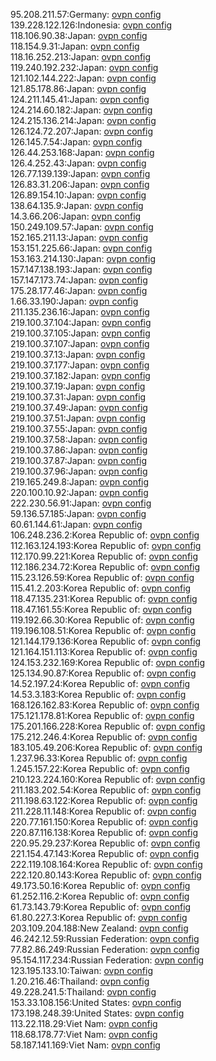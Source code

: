 95.208.211.57:Germany: [ovpn config](vpn/95_208_211_57.ovpn)  
139.228.122.126:Indonesia: [ovpn config](vpn/139_228_122_126.ovpn)  
118.106.90.38:Japan: [ovpn config](vpn/118_106_90_38.ovpn)  
118.154.9.31:Japan: [ovpn config](vpn/118_154_9_31.ovpn)  
118.16.252.213:Japan: [ovpn config](vpn/118_16_252_213.ovpn)  
119.240.192.232:Japan: [ovpn config](vpn/119_240_192_232.ovpn)  
121.102.144.222:Japan: [ovpn config](vpn/121_102_144_222.ovpn)  
121.85.178.86:Japan: [ovpn config](vpn/121_85_178_86.ovpn)  
124.211.145.41:Japan: [ovpn config](vpn/124_211_145_41.ovpn)  
124.214.60.182:Japan: [ovpn config](vpn/124_214_60_182.ovpn)  
124.215.136.214:Japan: [ovpn config](vpn/124_215_136_214.ovpn)  
126.124.72.207:Japan: [ovpn config](vpn/126_124_72_207.ovpn)  
126.145.7.54:Japan: [ovpn config](vpn/126_145_7_54.ovpn)  
126.44.253.168:Japan: [ovpn config](vpn/126_44_253_168.ovpn)  
126.4.252.43:Japan: [ovpn config](vpn/126_4_252_43.ovpn)  
126.77.139.139:Japan: [ovpn config](vpn/126_77_139_139.ovpn)  
126.83.31.206:Japan: [ovpn config](vpn/126_83_31_206.ovpn)  
126.89.154.10:Japan: [ovpn config](vpn/126_89_154_10.ovpn)  
138.64.135.9:Japan: [ovpn config](vpn/138_64_135_9.ovpn)  
14.3.66.206:Japan: [ovpn config](vpn/14_3_66_206.ovpn)  
150.249.109.57:Japan: [ovpn config](vpn/150_249_109_57.ovpn)  
152.165.211.13:Japan: [ovpn config](vpn/152_165_211_13.ovpn)  
153.151.225.66:Japan: [ovpn config](vpn/153_151_225_66.ovpn)  
153.163.214.130:Japan: [ovpn config](vpn/153_163_214_130.ovpn)  
157.147.138.193:Japan: [ovpn config](vpn/157_147_138_193.ovpn)  
157.147.173.74:Japan: [ovpn config](vpn/157_147_173_74.ovpn)  
175.28.177.46:Japan: [ovpn config](vpn/175_28_177_46.ovpn)  
1.66.33.190:Japan: [ovpn config](vpn/1_66_33_190.ovpn)  
211.135.236.16:Japan: [ovpn config](vpn/211_135_236_16.ovpn)  
219.100.37.104:Japan: [ovpn config](vpn/219_100_37_104.ovpn)  
219.100.37.105:Japan: [ovpn config](vpn/219_100_37_105.ovpn)  
219.100.37.107:Japan: [ovpn config](vpn/219_100_37_107.ovpn)  
219.100.37.13:Japan: [ovpn config](vpn/219_100_37_13.ovpn)  
219.100.37.177:Japan: [ovpn config](vpn/219_100_37_177.ovpn)  
219.100.37.182:Japan: [ovpn config](vpn/219_100_37_182.ovpn)  
219.100.37.19:Japan: [ovpn config](vpn/219_100_37_19.ovpn)  
219.100.37.31:Japan: [ovpn config](vpn/219_100_37_31.ovpn)  
219.100.37.49:Japan: [ovpn config](vpn/219_100_37_49.ovpn)  
219.100.37.51:Japan: [ovpn config](vpn/219_100_37_51.ovpn)  
219.100.37.55:Japan: [ovpn config](vpn/219_100_37_55.ovpn)  
219.100.37.58:Japan: [ovpn config](vpn/219_100_37_58.ovpn)  
219.100.37.86:Japan: [ovpn config](vpn/219_100_37_86.ovpn)  
219.100.37.87:Japan: [ovpn config](vpn/219_100_37_87.ovpn)  
219.100.37.96:Japan: [ovpn config](vpn/219_100_37_96.ovpn)  
219.165.249.8:Japan: [ovpn config](vpn/219_165_249_8.ovpn)  
220.100.10.92:Japan: [ovpn config](vpn/220_100_10_92.ovpn)  
222.230.56.91:Japan: [ovpn config](vpn/222_230_56_91.ovpn)  
59.136.57.185:Japan: [ovpn config](vpn/59_136_57_185.ovpn)  
60.61.144.61:Japan: [ovpn config](vpn/60_61_144_61.ovpn)  
106.248.236.2:Korea Republic of: [ovpn config](vpn/106_248_236_2.ovpn)  
112.163.124.193:Korea Republic of: [ovpn config](vpn/112_163_124_193.ovpn)  
112.170.99.221:Korea Republic of: [ovpn config](vpn/112_170_99_221.ovpn)  
112.186.234.72:Korea Republic of: [ovpn config](vpn/112_186_234_72.ovpn)  
115.23.126.59:Korea Republic of: [ovpn config](vpn/115_23_126_59.ovpn)  
115.41.2.203:Korea Republic of: [ovpn config](vpn/115_41_2_203.ovpn)  
118.47.135.231:Korea Republic of: [ovpn config](vpn/118_47_135_231.ovpn)  
118.47.161.55:Korea Republic of: [ovpn config](vpn/118_47_161_55.ovpn)  
119.192.66.30:Korea Republic of: [ovpn config](vpn/119_192_66_30.ovpn)  
119.196.108.51:Korea Republic of: [ovpn config](vpn/119_196_108_51.ovpn)  
121.144.179.136:Korea Republic of: [ovpn config](vpn/121_144_179_136.ovpn)  
121.164.151.113:Korea Republic of: [ovpn config](vpn/121_164_151_113.ovpn)  
124.153.232.169:Korea Republic of: [ovpn config](vpn/124_153_232_169.ovpn)  
125.134.90.87:Korea Republic of: [ovpn config](vpn/125_134_90_87.ovpn)  
14.52.197.24:Korea Republic of: [ovpn config](vpn/14_52_197_24.ovpn)  
14.53.3.183:Korea Republic of: [ovpn config](vpn/14_53_3_183.ovpn)  
168.126.162.83:Korea Republic of: [ovpn config](vpn/168_126_162_83.ovpn)  
175.121.178.81:Korea Republic of: [ovpn config](vpn/175_121_178_81.ovpn)  
175.201.166.228:Korea Republic of: [ovpn config](vpn/175_201_166_228.ovpn)  
175.212.246.4:Korea Republic of: [ovpn config](vpn/175_212_246_4.ovpn)  
183.105.49.206:Korea Republic of: [ovpn config](vpn/183_105_49_206.ovpn)  
1.237.96.33:Korea Republic of: [ovpn config](vpn/1_237_96_33.ovpn)  
1.245.157.22:Korea Republic of: [ovpn config](vpn/1_245_157_22.ovpn)  
210.123.224.160:Korea Republic of: [ovpn config](vpn/210_123_224_160.ovpn)  
211.183.202.54:Korea Republic of: [ovpn config](vpn/211_183_202_54.ovpn)  
211.198.63.122:Korea Republic of: [ovpn config](vpn/211_198_63_122.ovpn)  
211.228.11.148:Korea Republic of: [ovpn config](vpn/211_228_11_148.ovpn)  
220.77.161.150:Korea Republic of: [ovpn config](vpn/220_77_161_150.ovpn)  
220.87.116.138:Korea Republic of: [ovpn config](vpn/220_87_116_138.ovpn)  
220.95.29.237:Korea Republic of: [ovpn config](vpn/220_95_29_237.ovpn)  
221.154.47.143:Korea Republic of: [ovpn config](vpn/221_154_47_143.ovpn)  
222.119.108.164:Korea Republic of: [ovpn config](vpn/222_119_108_164.ovpn)  
222.120.80.143:Korea Republic of: [ovpn config](vpn/222_120_80_143.ovpn)  
49.173.50.16:Korea Republic of: [ovpn config](vpn/49_173_50_16.ovpn)  
61.252.116.2:Korea Republic of: [ovpn config](vpn/61_252_116_2.ovpn)  
61.73.143.79:Korea Republic of: [ovpn config](vpn/61_73_143_79.ovpn)  
61.80.227.3:Korea Republic of: [ovpn config](vpn/61_80_227_3.ovpn)  
203.109.204.188:New Zealand: [ovpn config](vpn/203_109_204_188.ovpn)  
46.242.12.59:Russian Federation: [ovpn config](vpn/46_242_12_59.ovpn)  
77.82.86.249:Russian Federation: [ovpn config](vpn/77_82_86_249.ovpn)  
95.154.117.234:Russian Federation: [ovpn config](vpn/95_154_117_234.ovpn)  
123.195.133.10:Taiwan: [ovpn config](vpn/123_195_133_10.ovpn)  
1.20.216.46:Thailand: [ovpn config](vpn/1_20_216_46.ovpn)  
49.228.241.5:Thailand: [ovpn config](vpn/49_228_241_5.ovpn)  
153.33.108.156:United States: [ovpn config](vpn/153_33_108_156.ovpn)  
173.198.248.39:United States: [ovpn config](vpn/173_198_248_39.ovpn)  
113.22.118.29:Viet Nam: [ovpn config](vpn/113_22_118_29.ovpn)  
118.68.178.77:Viet Nam: [ovpn config](vpn/118_68_178_77.ovpn)  
58.187.141.169:Viet Nam: [ovpn config](vpn/58_187_141_169.ovpn)  
